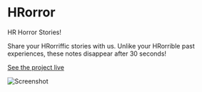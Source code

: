 HRorror
=========

HR Horror Stories! 

Share your HRorriffic stories with us. Unlike your HRorrible past experiences, these notes disappear after 30 seconds!

[See the project live](http://ss14-team-403.divshot.io/)

![Screenshot](/public/img/HRorror_desktop.png "HRorror Screenshot")